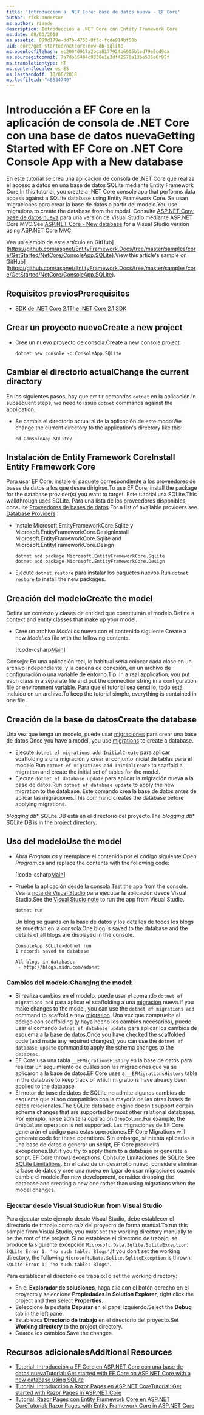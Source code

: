 ```yaml
---
title: 'Introducción a .NET Core: base de datos nueva - EF Core'
author: rick-anderson
ms.author: riande
description: Introducción a .NET Core con Entity Framework Core
ms.date: 08/03/2018
ms.assetid: 099d179e-dd7b-4755-8f3c-fcde914bf50b
uid: core/get-started/netcore/new-db-sqlite
ms.openlocfilehash: ec20040917a2bca8177924b6905b1cd79e5cd9da
ms.sourcegitcommit: 7a7da65404c9338e1e3df42576a13be536a6f95f
ms.translationtype: HT
ms.contentlocale: es-ES
ms.lasthandoff: 10/06/2018
ms.locfileid: "48834740"
---
```

# <a name="getting-started-with-ef-core-on-net-core-console-app-with-a-new-database"></a><span data-ttu-id="8fd8d-103">Introducción a EF Core en la aplicación de consola de .NET Core con una base de datos nueva</span><span class="sxs-lookup"><span data-stu-id="8fd8d-103">Getting Started with EF Core on .NET Core Console App with a New database</span></span>

<span data-ttu-id="8fd8d-104">En este tutorial se crea una aplicación de consola de .NET Core que realiza el acceso a datos en una base de datos SQLite mediante Entity Framework Core.</span><span class="sxs-lookup"><span data-stu-id="8fd8d-104">In this tutorial, you create a .NET Core console app that performs data access against a SQLite database using Entity Framework Core.</span></span> <span data-ttu-id="8fd8d-105">Se usan migraciones para crear la base de datos a partir del modelo.</span><span class="sxs-lookup"><span data-stu-id="8fd8d-105">You use migrations to create the database from the model.</span></span> <span data-ttu-id="8fd8d-106">Consulte [ASP.NET Core: base de datos nueva](xref:core/get-started/aspnetcore/new-db) para una versión de Visual Studio mediante ASP.NET Core MVC.</span><span class="sxs-lookup"><span data-stu-id="8fd8d-106">See [ASP.NET Core - New database](xref:core/get-started/aspnetcore/new-db) for a Visual Studio version using ASP.NET Core MVC.</span></span>

<span data-ttu-id="8fd8d-107">Vea un ejemplo de este artículo en GitHub](https://github.com/aspnet/EntityFramework.Docs/tree/master/samples/core/GetStarted/NetCore/ConsoleApp.SQLite).</span><span class="sxs-lookup"><span data-stu-id="8fd8d-107">View this article's sample on GitHub](https://github.com/aspnet/EntityFramework.Docs/tree/master/samples/core/GetStarted/NetCore/ConsoleApp.SQLite).</span></span>

## <a name="prerequisites"></a><span data-ttu-id="8fd8d-108">Requisitos previos</span><span class="sxs-lookup"><span data-stu-id="8fd8d-108">Prerequisites</span></span>

* [<span data-ttu-id="8fd8d-109">SDK de .NET Core 2.1</span><span class="sxs-lookup"><span data-stu-id="8fd8d-109">The .NET Core 2.1 SDK</span></span>](https://www.microsoft.com/net/core)

## <a name="create-a-new-project"></a><span data-ttu-id="8fd8d-110">Crear un proyecto nuevo</span><span class="sxs-lookup"><span data-stu-id="8fd8d-110">Create a new project</span></span>

* <span data-ttu-id="8fd8d-111">Cree un nuevo proyecto de consola:</span><span class="sxs-lookup"><span data-stu-id="8fd8d-111">Create a new console project:</span></span>

  ``` Console
  dotnet new console -o ConsoleApp.SQLite
  ```
## <a name="change-the-current-directory"></a><span data-ttu-id="8fd8d-112">Cambiar el directorio actual</span><span class="sxs-lookup"><span data-stu-id="8fd8d-112">Change the current directory</span></span>

<span data-ttu-id="8fd8d-113">En los siguientes pasos, hay que emitir comandos `dotnet` en la aplicación.</span><span class="sxs-lookup"><span data-stu-id="8fd8d-113">In subsequent steps, we need to issue `dotnet` commands against the application.</span></span>

* <span data-ttu-id="8fd8d-114">Se cambia el directorio actual al de la aplicación de este modo:</span><span class="sxs-lookup"><span data-stu-id="8fd8d-114">We change the current directory to the application's directory like this:</span></span>

  ``` Console
  cd ConsoleApp.SQLite/
  ```
## <a name="install-entity-framework-core"></a><span data-ttu-id="8fd8d-115">Instalación de Entity Framework Core</span><span class="sxs-lookup"><span data-stu-id="8fd8d-115">Install Entity Framework Core</span></span>

<span data-ttu-id="8fd8d-116">Para usar EF Core, instale el paquete correspondiente a los proveedores de bases de datos a los que desea dirigirse.</span><span class="sxs-lookup"><span data-stu-id="8fd8d-116">To use EF Core, install the package for the database provider(s) you want to target.</span></span> <span data-ttu-id="8fd8d-117">Este tutorial usa SQLite.</span><span class="sxs-lookup"><span data-stu-id="8fd8d-117">This walkthrough uses SQLite.</span></span> <span data-ttu-id="8fd8d-118">Para una lista de los proveedores disponibles, consulte [Proveedores de bases de datos](../../providers/index.md).</span><span class="sxs-lookup"><span data-stu-id="8fd8d-118">For a list of available providers see [Database Providers](../../providers/index.md).</span></span>

* <span data-ttu-id="8fd8d-119">Instale Microsoft.EntityFrameworkCore.Sqlite y Microsoft.EntityFrameworkCore.Design</span><span class="sxs-lookup"><span data-stu-id="8fd8d-119">Install Microsoft.EntityFrameworkCore.Sqlite and Microsoft.EntityFrameworkCore.Design</span></span>

  ```Console
  dotnet add package Microsoft.EntityFrameworkCore.Sqlite
  dotnet add package Microsoft.EntityFrameworkCore.Design
  ```

* <span data-ttu-id="8fd8d-120">Ejecute `dotnet restore` para instalar los paquetes nuevos.</span><span class="sxs-lookup"><span data-stu-id="8fd8d-120">Run `dotnet restore` to install the new packages.</span></span>

## <a name="create-the-model"></a><span data-ttu-id="8fd8d-121">Creación del modelo</span><span class="sxs-lookup"><span data-stu-id="8fd8d-121">Create the model</span></span>

<span data-ttu-id="8fd8d-122">Defina un contexto y clases de entidad que constituirán el modelo.</span><span class="sxs-lookup"><span data-stu-id="8fd8d-122">Define a context and entity classes that make up your model.</span></span>

* <span data-ttu-id="8fd8d-123">Cree un archivo *Model.cs* nuevo con el contenido siguiente.</span><span class="sxs-lookup"><span data-stu-id="8fd8d-123">Create a new *Model.cs* file with the following contents.</span></span>

  [!code-csharp[Main](../../../../samples/core/GetStarted/NetCore/ConsoleApp.SQLite/Model.cs)]

<span data-ttu-id="8fd8d-124">Consejo: En una aplicación real, lo habitual sería colocar cada clase en un archivo independiente, y la cadena de conexión, en un archivo de configuración o una variable de entorno.</span><span class="sxs-lookup"><span data-stu-id="8fd8d-124">Tip: In a real application, you put each class in a separate file and put the connection string in a configuration file or environment variable.</span></span> <span data-ttu-id="8fd8d-125">Para que el tutorial sea sencillo, todo está incluido en un archivo.</span><span class="sxs-lookup"><span data-stu-id="8fd8d-125">To keep the tutorial simple, everything is contained in one file.</span></span>

## <a name="create-the-database"></a><span data-ttu-id="8fd8d-126">Creación de la base de datos</span><span class="sxs-lookup"><span data-stu-id="8fd8d-126">Create the database</span></span>

<span data-ttu-id="8fd8d-127">Una vez que tenga un modelo, puede usar [migraciones](xref:core/managing-schemas/migrations/index) para crear una base de datos.</span><span class="sxs-lookup"><span data-stu-id="8fd8d-127">Once you have a model, you use [migrations](xref:core/managing-schemas/migrations/index) to create a database.</span></span>

* <span data-ttu-id="8fd8d-128">Ejecute `dotnet ef migrations add InitialCreate` para aplicar scaffolding a una migración y crear el conjunto inicial de tablas para el modelo.</span><span class="sxs-lookup"><span data-stu-id="8fd8d-128">Run `dotnet ef migrations add InitialCreate` to scaffold a migration and create the initial set of tables for the model.</span></span>
* <span data-ttu-id="8fd8d-129">Ejecute `dotnet ef database update` para aplicar la migración nueva a la base de datos.</span><span class="sxs-lookup"><span data-stu-id="8fd8d-129">Run `dotnet ef database update` to apply the new migration to the database.</span></span> <span data-ttu-id="8fd8d-130">Este comando crea la base de datos antes de aplicar las migraciones.</span><span class="sxs-lookup"><span data-stu-id="8fd8d-130">This command creates the database before applying migrations.</span></span>

<span data-ttu-id="8fd8d-131">*blogging.db*\* SQLite DB está en el directorio del proyecto.</span><span class="sxs-lookup"><span data-stu-id="8fd8d-131">The *blogging.db*\* SQLite DB is in the project directory.</span></span>

## <a name="use-the-model"></a><span data-ttu-id="8fd8d-132">Uso del modelo</span><span class="sxs-lookup"><span data-stu-id="8fd8d-132">Use the model</span></span>

* <span data-ttu-id="8fd8d-133">Abra *Program.cs* y reemplace el contenido por el código siguiente:</span><span class="sxs-lookup"><span data-stu-id="8fd8d-133">Open *Program.cs* and replace the contents with the following code:</span></span>

  [!code-csharp[Main](../../../../samples/core/GetStarted/NetCore/ConsoleApp.SQLite/Program.cs)]

* <span data-ttu-id="8fd8d-134">Pruebe la aplicación desde la consola.</span><span class="sxs-lookup"><span data-stu-id="8fd8d-134">Test the app from the console.</span></span> <span data-ttu-id="8fd8d-135">Vea la [nota de Visual Studio](#vs) para ejecutar la aplicación desde Visual Studio.</span><span class="sxs-lookup"><span data-stu-id="8fd8d-135">See the [Visual Studio note](#vs) to run the app from Visual Studio.</span></span>

  `dotnet run`

  <span data-ttu-id="8fd8d-136">Un blog se guarda en la base de datos y los detalles de todos los blogs se muestran en la consola.</span><span class="sxs-lookup"><span data-stu-id="8fd8d-136">One blog is saved to the database and the details of all blogs are displayed in the console.</span></span>

  ```Console
  ConsoleApp.SQLite>dotnet run
  1 records saved to database

  All blogs in database:
   - http://blogs.msdn.com/adonet
  ```

### <a name="changing-the-model"></a><span data-ttu-id="8fd8d-137">Cambios del modelo:</span><span class="sxs-lookup"><span data-stu-id="8fd8d-137">Changing the model:</span></span>

- <span data-ttu-id="8fd8d-138">Si realiza cambios en el modelo, puede usar el comando `dotnet ef migrations add` para aplicar el scaffolding a una [migración](xref:core/managing-schemas/migrations/index) nueva.</span><span class="sxs-lookup"><span data-stu-id="8fd8d-138">If you make changes to the model, you can use the `dotnet ef migrations add` command to scaffold a new [migration](xref:core/managing-schemas/migrations/index).</span></span> <span data-ttu-id="8fd8d-139">Una vez que compruebe el código con scaffolding (y haya hecho los cambios necesarios), puede usar el comando `dotnet ef database update` para aplicar los cambios de esquema a la base de datos.</span><span class="sxs-lookup"><span data-stu-id="8fd8d-139">Once you have checked the scaffolded code (and made any required changes), you can use the `dotnet ef database update` command to apply the schema changes to the database.</span></span>
- <span data-ttu-id="8fd8d-140">EF Core usa una tabla `__EFMigrationsHistory` en la base de datos para realizar un seguimiento de cuáles son las migraciones que ya se aplicaron a la base de datos.</span><span class="sxs-lookup"><span data-stu-id="8fd8d-140">EF Core uses a `__EFMigrationsHistory` table in the database to keep track of which migrations have already been applied to the database.</span></span>
- <span data-ttu-id="8fd8d-141">El motor de base de datos de SQLite no admite algunos cambios de esquema que sí son compatibles con la mayoría de las otras bases de datos relacionales.</span><span class="sxs-lookup"><span data-stu-id="8fd8d-141">The SQLite database engine doesn't support certain schema changes that are supported by most other relational databases.</span></span> <span data-ttu-id="8fd8d-142">Por ejemplo, no se admite la operación `DropColumn`.</span><span class="sxs-lookup"><span data-stu-id="8fd8d-142">For example, the `DropColumn` operation is not supported.</span></span> <span data-ttu-id="8fd8d-143">Las migraciones de EF Core generarán el código para estas operaciones.</span><span class="sxs-lookup"><span data-stu-id="8fd8d-143">EF Core Migrations will generate code for these operations.</span></span> <span data-ttu-id="8fd8d-144">Sin embargo, si intenta aplicarlas a una base de datos o generar un script, EF Core producirá excepciones.</span><span class="sxs-lookup"><span data-stu-id="8fd8d-144">But if you try to apply them to a database or generate a script, EF Core throws exceptions.</span></span> <span data-ttu-id="8fd8d-145">Consulte [Limitaciones de SQLite](../../providers/sqlite/limitations.md).</span><span class="sxs-lookup"><span data-stu-id="8fd8d-145">See [SQLite Limitations](../../providers/sqlite/limitations.md).</span></span> <span data-ttu-id="8fd8d-146">En el caso de un desarrollo nuevo, considere eliminar la base de datos y cree una nueva en lugar de usar migraciones cuando cambie el modelo.</span><span class="sxs-lookup"><span data-stu-id="8fd8d-146">For new development, consider dropping the database and creating a new one rather than using migrations when the model changes.</span></span>

<a name="vs"></a>
### <a name="run-from-visual-studio"></a><span data-ttu-id="8fd8d-147">Ejecutar desde Visual Studio</span><span class="sxs-lookup"><span data-stu-id="8fd8d-147">Run from Visual Studio</span></span>

<span data-ttu-id="8fd8d-148">Para ejecutar este ejemplo desde Visual Studio, debe establecer el directorio de trabajo como raíz del proyecto de forma manual.</span><span class="sxs-lookup"><span data-stu-id="8fd8d-148">To run this sample from Visual Studio, you must set the working directory manually to be the root of the project.</span></span> <span data-ttu-id="8fd8d-149">Si no establece el directorio de trabajo, se produce la siguiente excepción `Microsoft.Data.Sqlite.SqliteException`: `SQLite Error 1: 'no such table: Blogs'`.</span><span class="sxs-lookup"><span data-stu-id="8fd8d-149">If  you don't set the working directory, the following `Microsoft.Data.Sqlite.SqliteException` is thrown: `SQLite Error 1: 'no such table: Blogs'`.</span></span>

<span data-ttu-id="8fd8d-150">Para establecer el directorio de trabajo:</span><span class="sxs-lookup"><span data-stu-id="8fd8d-150">To set the working directory:</span></span>

* <span data-ttu-id="8fd8d-151">En el **Explorador de soluciones**, haga clic con el botón derecho en el proyecto y seleccione **Propiedades**.</span><span class="sxs-lookup"><span data-stu-id="8fd8d-151">In **Solution Explorer**, right click the project and then select **Properties**.</span></span>
* <span data-ttu-id="8fd8d-152">Seleccione la pestaña **Depurar** en el panel izquierdo.</span><span class="sxs-lookup"><span data-stu-id="8fd8d-152">Select the **Debug** tab in the left pane.</span></span>
* <span data-ttu-id="8fd8d-153">Establezca **Directorio de trabajo** en el directorio del proyecto.</span><span class="sxs-lookup"><span data-stu-id="8fd8d-153">Set **Working directory** to the project directory.</span></span>
* <span data-ttu-id="8fd8d-154">Guarde los cambios.</span><span class="sxs-lookup"><span data-stu-id="8fd8d-154">Save the changes.</span></span>

## <a name="additional-resources"></a><span data-ttu-id="8fd8d-155">Recursos adicionales</span><span class="sxs-lookup"><span data-stu-id="8fd8d-155">Additional Resources</span></span>

* [<span data-ttu-id="8fd8d-156">Tutorial: Introducción a EF Core en ASP.NET Core con una base de datos nueva</span><span class="sxs-lookup"><span data-stu-id="8fd8d-156">Tutorial: Get started with EF Core on ASP.NET Core with a new database using SQLite</span></span>](xref:core/get-started/aspnetcore/new-db)
* [<span data-ttu-id="8fd8d-157">Tutorial: Introducción a Razor Pages en ASP.NET Core</span><span class="sxs-lookup"><span data-stu-id="8fd8d-157">Tutorial: Get started with Razor Pages in ASP.NET Core</span></span>](https://docs.microsoft.com/aspnet/core/tutorials/razor-pages/razor-pages-start)
* [<span data-ttu-id="8fd8d-158">Tutorial: Razor Pages con Entity Framework Core en ASP.NET Core</span><span class="sxs-lookup"><span data-stu-id="8fd8d-158">Tutorial: Razor Pages with Entity Framework Core in ASP.NET Core</span></span>](https://docs.microsoft.com/aspnet/core/data/ef-rp/intro)
